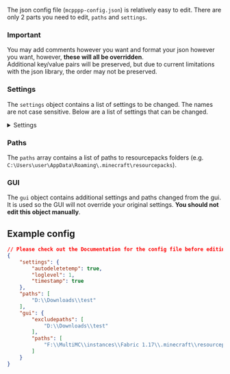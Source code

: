 The json config file (`mcpppp-config.json`) is relatively easy to edit. There are only 2 parts you need to edit, `paths` and `settings`.

### Important
You may add comments however you want and format your json however you want, however, **these will all be overridden**.  
Additional key/value pairs will be preserved, but due to current limitations with the json library, the order may not be preserved.

### Settings
The `settings` object contains a list of settings to be changed. The names are not case sensitive. Below are a list of settings that can be changed.  
<details>
  <summary>Settings</summary>

  | Name              | Values/Type      | Description                                                                                                            | Default    |
  |:-----------------:|:----------------:|:----------------------------------------------------------------------------------------------------------------------:|:----------:|
  | `pauseOnExit`    | `true`, `false` | Wait for enter/key to be pressed once execution has been finished                                                      | `true`    |
  | `log`             | String           | A log file where logs will be stored. `""` disables logging.                                                          | `mcpppp-log.txt` |
  | `timestamp`      | `true`, `false` | Timestamp console (Logs will always be timestamped)                                                                    | `false`   |
  | `autoDeleteTemp` | `true`, `false` | Automatically delete `mcpppp-temp` folder on startup                                                                  | `false`  |
  | `outputLevel`    | Integer, `1-5`   | How much info should be outputted <br>`1` - Spam <br>`2` - Info <br>`3` - Important <br>`4` - Warning <br>`5` - Error | `3`       |
  | `logLevel`       | Integer, `1-5`   | Same as `outputLevel`, but for logs <br>Has no effect if no log file is set                                           | `1`       |
  | `autoReconvert`   | `true`, `false` | Automatically reconvert resourcepacks instead of skipping. **Could lose data** if a pack isn't converted with MCPPPP  | `false`   |
</details>

### Paths
The `paths` array contains a list of paths to resourcepacks folders (e.g. `C:\Users\user\AppData\Roaming\.minecraft\resourcepacks`).

### GUI
The `gui` object contains additional settings and paths changed from the gui. It is used so the GUI will not override your original settings. **You should not edit this object manually**.

## Example config
```json
// Please check out the Documentation for the config file before editing it yourself: https://github.com/supsm/MCPPPP/blob/master/CONFIG.md
{
	"settings": {
		"autodeletetemp": true,
		"loglevel": 1,
		"timestamp": true
	},
	"paths": [
		"D:\\Downloads\\test"
	],
	"gui": {
		"excludepaths": [
			"D:\\Downloads\\test"
		],
		"paths": [
			"F:\\MultiMC\\instances\\Fabric 1.17\\.minecraft\\resourcepacks"
		]
	}
}
```
